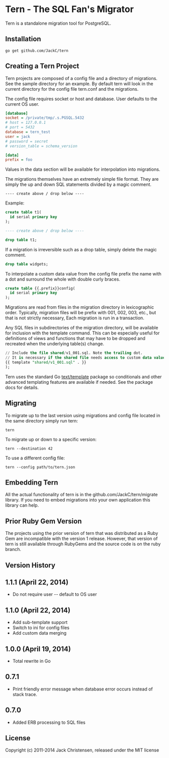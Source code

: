 # Tern - The SQL Fan's Migrator

Tern is a standalone migration tool for PostgreSQL.

## Installation

    go get github.com/JackC/tern

## Creating a Tern Project

Tern projects are composed of a config file and a directory of
migrations. See the sample directory for an example. By default tern will look
in the current directory for the config file tern.conf and the migrations.

The config file requires socket or host and database. User defaults to the
current OS user.

```ini
[database]
socket = /private/tmp/.s.PGSQL.5432
# host = 127.0.0.1
# port = 5432
database = tern_test
user = jack
# password = secret
# version_table = schema_version

[data]
prefix = foo

```

Values in the data section will be available for interpolation into migrations.

The migrations themselves have an extremely simple file format. They are
simply the up and down SQL statements divided by a magic comment.

    ---- create above / drop below ----

Example:

```sql
create table t1(
  id serial primary key
);

---- create above / drop below ----

drop table t1;
```

If a migration is irreversible such as a drop table, simply delete the magic
comment.

```sql
drop table widgets;
```

To interpolate a custom data value from the config file prefix the name with a
dot and surround the whole with double curly braces.

```sql
create table {{.prefix}}config(
  id serial primary key
);
```

Migrations are read from files in the migration directory in lexicographic
order. Typically, migration files will be prefix with 001, 002, 003, etc., but
that is not strictly necessary, Each migration is run in a transaction.

Any SQL files in subdirectories of the migration directory, will be available
for inclusion with the template command. This can be especially useful for
definitions of views and functions that may have to be dropped and recreated
when the underlying table(s) change.

```sql
// Include the file shared/v1_001.sql. Note the trailing dot.
// It is necessary if the shared file needs access to custom data values.
{{ template "shared/v1_001.sql" . }}
);
```

Tern uses the standard Go
[text/template](http://golang.org/pkg/text/template/) package so conditionals
and other advanced templating features are available if needed. See the
package docs for details.

## Migrating

To migrate up to the last version using migrations and config file located in
the same directory simply run tern:

    tern

To migrate up or down to a specific version:

    tern --destination 42

To use a different config file:

    tern --config path/to/tern.json

## Embedding Tern

All the actual functionality of tern is in the github.com/JackC/tern/migrate
library. If you need to embed migrations into your own application this
library can help.

## Prior Ruby Gem Version

The projects using the prior version of tern that was distributed as a Ruby
Gem are incompatible with the version 1 release. However, that version of tern
is still available through RubyGems and the source code is on the ruby branch.

## Version History

## 1.1.1 (April 22, 2014)

* Do not require user -- default to OS user

## 1.1.0 (April 22, 2014)

* Add sub-template support
* Switch to ini for config files
* Add custom data merging

## 1.0.0 (April 19, 2014)

* Total rewrite in Go

## 0.7.1

* Print friendly error message when database error occurs instead of stack trace.

## 0.7.0

* Added ERB processing to SQL files

## License

Copyright (c) 2011-2014 Jack Christensen, released under the MIT license
